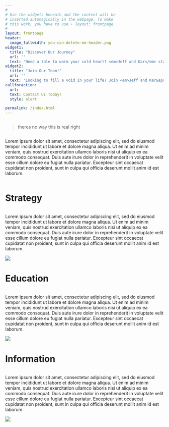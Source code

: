 ```yaml
---
#
# Use the widgets beneath and the content will be
# inserted automagically in the webpage. To make
# this work, you have to use › layout: frontpage
#
layout: frontpage
header:
  image_fullwidth: you-can-delete-me-header.png
widget1:
  title: "Discover Our Journey"
  url: ''
  text: 'Need a tale to warm your cold heart? <em>Jeff and Kar</em> started as humble developers; now they are founders of a booming industry. Read their story here.'
widget2:
  title: "Join Our Team!"
  url: ''
  text: 'Looking to fill a void in your life? Join <em>Jeff and Kar&apos;s</em> team and unlock your potential, no matter how shallow.'
callforaction:
  url: 
  text: Contact Us Today!
  style: alert

permalink: /index.html
---
```


<div class="row">
    <div class="medium-6 small-12 small-centered text-center columns">
        <blockquote>theres no way this is real right</blockquote>
    </div>
</div>
<div class="row b60">
    <div class="small-12 columns">
        <p>
            Lorem ipsum dolor sit amet, consectetur adipiscing elit, sed do eiusmod tempor incididunt ut labore et dolore magna aliqua. Ut enim ad minim veniam, quis nostrud exercitation ullamco laboris nisi ut aliquip ex ea commodo consequat. Duis aute irure dolor in reprehenderit in voluptate velit esse cillum dolore eu fugiat nulla pariatur. Excepteur sint occaecat cupidatat non proident, sunt in culpa qui officia deserunt mollit anim id est laborum.
        </p>
    </div>
</div>

<h1>Strategy</h1>
<div class="row b60">
    <div class="medium-8 small-12 columns">
        <p>
            Lorem ipsum dolor sit amet, consectetur adipiscing elit, sed do eiusmod tempor incididunt ut labore et dolore magna aliqua. Ut enim ad minim veniam, quis nostrud exercitation ullamco laboris nisi ut aliquip ex ea commodo consequat. Duis aute irure dolor in reprehenderit in voluptate velit esse cillum dolore eu fugiat nulla pariatur. Excepteur sint occaecat cupidatat non proident, sunt in culpa qui officia deserunt mollit anim id est laborum.
        </p>
    </div>
    <div class="medium-4 small-12 columns">
        <img src="images/you-can-delete-me-header.png">
    </div>
</div>

<h1>Education</h1>
<div class="row b60">
    <div class="medium-8 small-12 columns">
        <p>
            Lorem ipsum dolor sit amet, consectetur adipiscing elit, sed do eiusmod tempor incididunt ut labore et dolore magna aliqua. Ut enim ad minim veniam, quis nostrud exercitation ullamco laboris nisi ut aliquip ex ea commodo consequat. Duis aute irure dolor in reprehenderit in voluptate velit esse cillum dolore eu fugiat nulla pariatur. Excepteur sint occaecat cupidatat non proident, sunt in culpa qui officia deserunt mollit anim id est laborum.
        </p>
    </div>
    <div class="medium-4 small-12 columns">
        <img src="images/you-can-delete-me-header.png">
    </div>
</div>

<h1>Information</h1>
<div class="row b60">
    <div class="medium-8 small-12 columns">
        <p>
            Lorem ipsum dolor sit amet, consectetur adipiscing elit, sed do eiusmod tempor incididunt ut labore et dolore magna aliqua. Ut enim ad minim veniam, quis nostrud exercitation ullamco laboris nisi ut aliquip ex ea commodo consequat. Duis aute irure dolor in reprehenderit in voluptate velit esse cillum dolore eu fugiat nulla pariatur. Excepteur sint occaecat cupidatat non proident, sunt in culpa qui officia deserunt mollit anim id est laborum.
        </p>
    </div>
    <div class="medium-4 small-12 columns">
        <img src="images/you-can-delete-me-header.png">
    </div>
</div>
